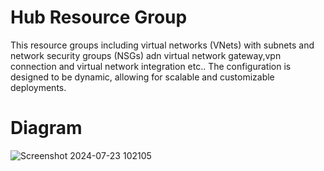 # Hub Resource Group

This resource groups including virtual networks (VNets) with subnets and network security groups (NSGs) adn virtual network gateway,vpn connection and virtual network integration etc.. The configuration is designed to be dynamic, allowing for scalable and customizable deployments.

# Diagram
![Screenshot 2024-07-23 102105](https://github.com/user-attachments/assets/b0dee401-e906-4410-837b-f7a492b5c44c)

